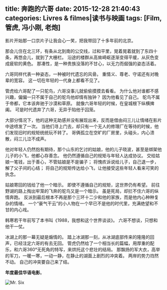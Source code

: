 title: 奔跑的六哥
date: 2015-12-28 21:40:43
categories: Livres & filmes|读书与映画
tags: [Film, 管虎, 冯小刚, 老炮]
---

影片开始那一口京片子让我会心一笑，把我带回了十多年前的北京。

那会儿住在北三环，有条从北到南的公交线，过和平里，晃着晃着就到了东四十条，再悠会儿，就到了大栅栏。
沿途的楼群从高耸崎岖逐渐变得平缓，从灰色变成疲软的黄色。
那凑性，是一种贵族没落的不甘心，以无力而倔强的姿态活着。

<!-- more -->

六哥同样代表一种姿态，一种被时代遗忘的风骨。
重情义、尊老、守诺还有对晚辈的宽容。
这一切在年轻的一代身上都看不见了。

管虎给六哥配了一只鸵鸟，六哥没事儿就偷偷摸摸去看看。
为什么他对谁都不感兴趣，偏偏一只不属于自己的鸵鸟他却情有独钟？
因为他看见了自己。
鸵鸟不属于帝都，它本该奔驰于沙漠和草原。
就像六哥年轻的时候，在皇城根下纵横捭阖。
可是时代遗弃了六哥，无异于陷他于囚笼。

大部分情况下，他的这种无助感并没有展现出来，反而是借由闷三儿让情绪在影片中途喷发了一次。
当他们寻上门去，却只有一个无人的修理厂在等待的时候，他们发现旧时的规矩统统玩不转了。
哥俩孤立在空旷的厂房里，头碰头，内心溃散，闷三儿泣不成声。

他对年轻人仍然抱有期待，那个山东的乞讨的姑娘，他的儿子晓波，甚至是绑架他儿子的小飞，他都心存善念。
他仍然遵循自己的规矩与年轻人达成协议。
交给姑娘一笔钱，出于善心，不管姑娘是不是骗子；
将愧疚诉说给儿子，自己退一步，解了父子间的心结；
将自己的规矩传达给小飞，让他接受这些年轻人看来可笑的执念。

姑娘寄回的钱给了他一个暗示。
即使不遵循自己的规矩，这世界仍有希望。
前往野湖的路上掏出牢笼的飞奔的鸵鸟又是一个暗示。
虽是死局，却拦不住六哥的纵情奔跑。
反派到最后根本不再是那个三环十二少和他的家族，而是他内心种种复杂的情绪。
一个“豪气干云”的小人物在一个早已不是他的时代里，充满绝望和不甘的内心戏。

韩寒若干年前写了本书叫《1988，我想和这个世界谈谈》。
六哥不想谈，只想和他干一仗。

冰湖上的那一幕无疑是煽情的。
踏上冰湖那一刻，从冰湖底部传来的隆隆的回声，已经注定六哥的有去无回。
管虎仍然给了一个相当长的篇幅，用厚重的配乐，和六哥360°无死角的特写，来烘托这个悲壮的结局。
那飘扬的军大衣，高举的军刀，一暖一寒，一动一静，在静止的湖面上剧烈的冲突着。
两岸的势力岿然不动。
自己的冲突要自己来了结。

**年度最佳华语电影**。

![Mr. Six](http://7xndoy.com1.z0.glb.clouddn.com/Photo-1-mr_six.jpg)
